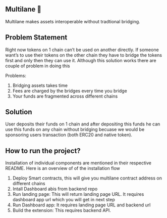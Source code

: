 ## Multilane 🖖

Multilane makes assets interoperable without tradtional bridging. 

## Problem Statement

Right now tokens on 1 chain can’t be used on another directly. If someone want’s to use their tokens on the other chain they have to bridge the tokens first and only then they can use it. Although this solution works there are couple of problem in doing this

Problems:

1. Bridging assets takes time
2. Fees are charged by the bridges every time you bridge
3. Your funds are fragmented across different chains

## Solution
User deposits their funds on 1 chain and after depositing this funds he can use this funds on any chain without bridging becuase we would be sponsoring users transaction (both ERC20 and native token).

## How to run the project?
Installation of individual components are mentioned in their respective README. Here is an overview of of the installation flow

1. Deploy Smart contracts, this will give you multilane contract address on different chains
2. Intall Dashboard abis from backend repo
3. Run landing page: This will return landing page URL. It requires dashboard app url which you will get in next step
4. Run Dashboard app: It requires landing page URL and backend url
5. Build the extension: This requires backend API.
